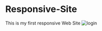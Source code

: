 # Responsive-Site
This is my first responsive Web Site 
![login](https://user-images.githubusercontent.com/75759731/101701270-422a5a80-3a87-11eb-895e-db733e720c1d.png)
